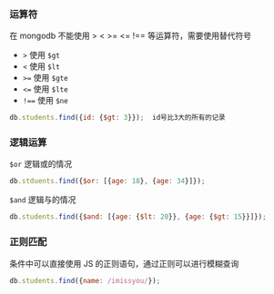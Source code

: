 ### 运算符

在 mongodb 不能使用 > < >= <= !== 等运算符，需要使用替代符号

* `>` 使用 `$gt`
* `<` 使用 `$lt`
* `>=` 使用 `$gte`
* `<=`  使用 `$lte`
* `!==` 使用 `$ne`

```javascript
db.students.find({id: {$gt: 3}});  id号比3大的所有的记录
```

### 逻辑运算

`$or` 逻辑或的情况

```javascript
db.stduents.find({$or: [{age: 18}, {age: 34}]});
```

`$and` 逻辑与的情况

```javascript
db.students.find({$and: [{age: {$lt: 20}}, {age: {$gt: 15}}]});
```

### 正则匹配

条件中可以直接使用 JS 的正则语句，通过正则可以进行模糊查询

```javascript
db.students.find({name: /imissyou/});
```
